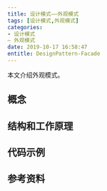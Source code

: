 ```yaml
---
title: 设计模式——外观模式
tags: [设计模式,外观模式]
categories:
- 设计模式
— 外观模式
date: 2019-10-17 16:58:47
entitle: DesignPattern-Facade
---
```


本文介绍外观模式。

<!--more-->

## 概念



## 结构和工作原理



## 代码示例


## 参考资料
